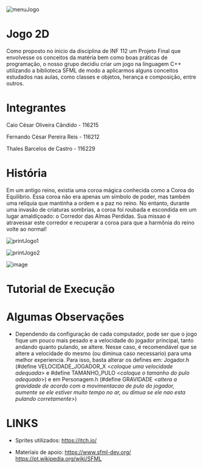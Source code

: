 

![menuJogo](https://github.com/user-attachments/assets/75a49074-cc73-47b3-b859-551521f1d9ac)


# Jogo 2D

Como proposto no inicio da disciplina de INF 112 um Projeto Final que envolvesse os conceitos da matéria bem como boas práticas de programação, o nosso grupo decidiu criar um jogo na linguagem C++ utilizando a biblioteca SFML de modo a aplicarmos alguns conceitos estudados nas aulas, como classes e objetos, herança e composição, entre outros.

# Integrantes
Caio César Oliveira Cândido - 116215

Fernando César Pereira Reis - 116212

Thales Barcelos de Castro - 116229

# História

Em um antigo reino, existia uma coroa mágica conhecida como a Coroa do Equilibrio. Essa coroa não era apenas um símbolo de poder, mas também uma relíquia que mantinha a ordem e a paz no reino. No entanto, durante uma invasão de criaturas sombrias, a coroa foi roubada e escondida em um lugar amaldiçoado: o Corredor das Almas Perdidas. Sua missao é atravessar este corredor e recuperar a coroa para que a harmônia do reino volte ao normal!

![printJogo1](https://github.com/user-attachments/assets/4406c5f0-c23a-44ab-a2ec-005b6f7be094)

![printJogo2](https://github.com/user-attachments/assets/f37ca1d7-ee55-4ed6-a314-9e12da194293)

![image](https://github.com/user-attachments/assets/3947ce74-bb08-4095-a889-484cbf15531a)

# Tutorial de Execução









# Algumas Observações

- Dependendo da configuração de cada computador, pode ser que o jogo fique um pouco mais pesado e a velocidade do jogador principal, tanto andando quanto pulando, se altere. Nesse caso, é recomendável que se altere a velocidade do mesmo (ou diminua caso necessario) para uma melhor experiencia. Para isso, basta alterar os defines em: Jogador.h (#define VELOCIDADE_JOGADOR_X <*coloque uma velocidade adequada*> e #define TAMANHO_PULO <*coloque o tamanho do pulo adequado*>) e em Personagem.h (#define GRAVIDADE <*altera a gravidade de acordo com a movimentacao de pulo do jogador, aumente se ele estiver muito tempo no ar, ou dimua se ele nao esta pulando corretamente*>)

# LINKS
- Sprites utilizados:
    https://itch.io/
  
- Materiais de apoio:
    https://www.sfml-dev.org/
    https://pt.wikipedia.org/wiki/SFML    
  


